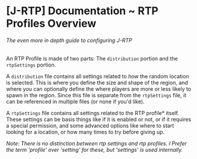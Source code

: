 # [J-RTP] Documentation ~ RTP Profiles Overview
###### The even more in depth guide to configuring J-RTP

An RTP Profile is made of two parts: The `distribution` portion and the `rtpSettings` portion.

A `distribution` file contains all settings related to *how* the random location is selected. This is where you define
the size and shape of the region, and where you can optionally define the where players are more or less likely to spawn
in the region. Since this file is separate from the `rtpSettings` file, it can be referenced in multiple files (or none
if you'd like).

A `rtpSettings` file contains all settings related to the RTP profile* itself. These settings can be basis things like
if it is enabled or not, or if it requires a special permission, and some advanced options like where to start looking
for a location, or how many times to try before giving up.

*Note: There is no distinction between rtp settings and rtp profiles. I Prefer the term 'profile' over 'setting' for
these, but 'settings' is used internally.*
